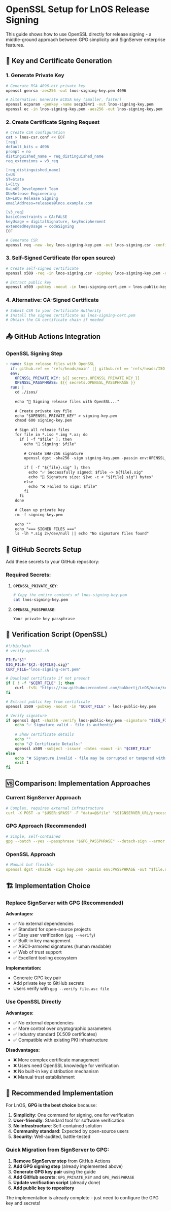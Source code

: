 # OpenSSL Setup for LnOS Release Signing

This guide shows how to use OpenSSL directly for release signing - a middle-ground approach between GPG simplicity and SignServer enterprise features.

## 🔑 Key and Certificate Generation

### 1. Generate Private Key

```bash
# Generate RSA 4096-bit private key
openssl genrsa -aes256 -out lnos-signing-key.pem 4096

# Alternative: Generate ECDSA key (smaller, faster)
openssl ecparam -genkey -name secp384r1 -out lnos-signing-key.pem
openssl ec -in lnos-signing-key.pem -aes256 -out lnos-signing-key.pem
```

### 2. Create Certificate Signing Request

```bash
# Create CSR configuration
cat > lnos-csr.conf << EOF
[req]
default_bits = 4096
prompt = no
distinguished_name = req_distinguished_name
req_extensions = v3_req

[req_distinguished_name]
C=US
ST=State
L=City
O=LnOS Development Team
OU=Release Engineering
CN=LnOS Release Signing
emailAddress=releases@lnos.example.com

[v3_req]
basicConstraints = CA:FALSE
keyUsage = digitalSignature, keyEncipherment
extendedKeyUsage = codeSigning
EOF

# Generate CSR
openssl req -new -key lnos-signing-key.pem -out lnos-signing.csr -config lnos-csr.conf
```

### 3. Self-Signed Certificate (for open source)

```bash
# Create self-signed certificate
openssl x509 -req -in lnos-signing.csr -signkey lnos-signing-key.pem -out lnos-signing-cert.pem -days 730 -extensions v3_req -extfile lnos-csr.conf

# Extract public key
openssl x509 -pubkey -noout -in lnos-signing-cert.pem > lnos-public-key.pem
```

### 4. Alternative: CA-Signed Certificate

```bash
# Submit CSR to your Certificate Authority
# Install the signed certificate as lnos-signing-cert.pem
# Obtain the CA certificate chain if needed
```

## 📤 GitHub Actions Integration

### OpenSSL Signing Step

```yaml
- name: Sign release files with OpenSSL
  if: github.ref == 'refs/heads/main' || github.ref == 'refs/heads/ISO'
  env:
    OPENSSL_PRIVATE_KEY: ${{ secrets.OPENSSL_PRIVATE_KEY }}
    OPENSSL_PASSPHRASE: ${{ secrets.OPENSSL_PASSPHRASE }}
  run: |
    cd ./isos/
    
    echo "🔐 Signing release files with OpenSSL..."
    
    # Create private key file
    echo "$OPENSSL_PRIVATE_KEY" > signing-key.pem
    chmod 600 signing-key.pem
    
    # Sign all release files
    for file in *.iso *.img *.xz; do
      if [ -f "$file" ]; then
        echo "🔏 Signing: $file"
        
        # Create SHA-256 signature
        openssl dgst -sha256 -sign signing-key.pem -passin env:OPENSSL_PASSPHRASE -out "${file}.sig" "$file"
        
        if [ -f "${file}.sig" ]; then
          echo "✅ Successfully signed: $file -> ${file}.sig"
          echo "📝 Signature size: $(wc -c < "${file}.sig") bytes"
        else
          echo "❌ Failed to sign: $file"
        fi
      fi
    done
    
    # Clean up private key
    rm -f signing-key.pem
    
    echo ""
    echo "=== SIGNED FILES ==="
    ls -lh *.sig 2>/dev/null || echo "No signature files found"
```

## 🔐 GitHub Secrets Setup

Add these secrets to your GitHub repository:

### Required Secrets:

1. **`OPENSSL_PRIVATE_KEY`**:
   ```bash
   # Copy the entire contents of lnos-signing-key.pem
   cat lnos-signing-key.pem
   ```

2. **`OPENSSL_PASSPHRASE`**:
   ```
   Your private key passphrase
   ```

## 📝 Verification Script (OpenSSL)

```bash
#!/bin/bash
# verify-openssl.sh

FILE="$1"
SIG_FILE="${2:-${FILE}.sig}"
CERT_FILE="lnos-signing-cert.pem"

# Download certificate if not present
if [ ! -f "$CERT_FILE" ]; then
    curl -fsSL "https://raw.githubusercontent.com/bakkertj/LnOS/main/keys/lnos-signing-cert.pem" -o "$CERT_FILE"
fi

# Extract public key from certificate
openssl x509 -pubkey -noout -in "$CERT_FILE" > lnos-public-key.pem

# Verify signature
if openssl dgst -sha256 -verify lnos-public-key.pem -signature "$SIG_FILE" "$FILE"; then
    echo "✅ Signature valid - file is authentic"
    
    # Show certificate details
    echo ""
    echo "📋 Certificate Details:"
    openssl x509 -subject -issuer -dates -noout -in "$CERT_FILE"
else
    echo "❌ Signature invalid - file may be corrupted or tampered with"
    exit 1
fi
```

## 🆚 Comparison: Implementation Approaches

### Current SignServer Approach
```yaml
# Complex, requires external infrastructure
curl -X POST -u "$USER:$PASS" -F "data=@$file" "$SIGNSERVER_URL/process" -o "$file.sig"
```

### GPG Approach (Recommended)
```yaml
# Simple, self-contained
gpg --batch --yes --passphrase "$GPG_PASSPHRASE" --detach-sign --armor "$file"
```

### OpenSSL Approach
```yaml
# Manual but flexible
openssl dgst -sha256 -sign key.pem -passin env:PASSPHRASE -out "$file.sig" "$file"
```

## 🏗️ Implementation Choice

### Replace SignServer with GPG (Recommended)

**Advantages:**
- ✅ No external dependencies
- ✅ Standard for open-source projects
- ✅ Easy user verification (`gpg --verify`)
- ✅ Built-in key management
- ✅ ASCII-armored signatures (human readable)
- ✅ Web of trust support
- ✅ Excellent tooling ecosystem

**Implementation:**
- Generate GPG key pair
- Add private key to GitHub secrets
- Users verify with `gpg --verify file.asc file`

### Use OpenSSL Directly

**Advantages:**
- ✅ No external dependencies
- ✅ More control over cryptographic parameters
- ✅ Industry standard (X.509 certificates)
- ✅ Compatible with existing PKI infrastructure

**Disadvantages:**
- ❌ More complex certificate management
- ❌ Users need OpenSSL knowledge for verification
- ❌ No built-in key distribution mechanism
- ❌ Manual trust establishment

## 🎯 Recommended Implementation

For LnOS, **GPG is the best choice** because:

1. **Simplicity**: One command for signing, one for verification
2. **User-friendly**: Standard tool for software verification
3. **No infrastructure**: Self-contained solution
4. **Community standard**: Expected by open-source users
5. **Security**: Well-audited, battle-tested

### Quick Migration from SignServer to GPG:

1. **Remove SignServer step** from GitHub Actions
2. **Add GPG signing step** (already implemented above)
3. **Generate GPG key pair** using the guide
4. **Add GitHub secrets**: `GPG_PRIVATE_KEY` and `GPG_PASSPHRASE`
5. **Update verification script** (already done)
6. **Add public key to repository**

The implementation is already complete - just need to configure the GPG key and secrets!